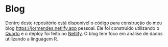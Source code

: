 # Blog

Dentro deste repositório está disponível o código para construção do meu blog <https://jormendes.netlify.app> pessoal.
Ele foi construido utilizando o [Quarto](https://quarto.org) e o deploy foi feito no [Netlify](https://www.netlify.com).
O blog tem foco em análise de dados utilizando a linguagem R.
